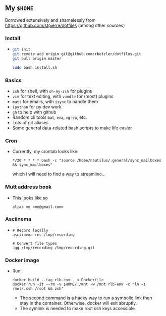 ## My `$HOME`

Borrowed extensively and shamelessly from https://github.com/stpierre/dotfiles (among other sources)

### Install
* ```sh
  git init
  git remote add origin git@github.com:rbetzler/dotfiles.git
  git pull origin master

  sudo bash install.sh
  ```

### Basics
* `zsh` for shell, with `oh-my-zsh` for plugins
* `vim` for text editing, with `vundle` for (most) plugins
* `mutt` for emails, with `isync` to handle them
* `ipython` for py dev work
* `gh` to help with github
* Random cli tools `bat`, `exa`, `vgrep`, etc.
* Lots of git aliases
* Some general data-related bash scripts to make life easier

### Cron
* Currently, my crontab looks like:
  ```
  */20 * * * * bash -c "source /home/nautilus/.general/sync_mailboxes && sync_mailboxes"
  ```
  which I will need to find a way to streamline...

### Mutt address book
* This looks like so
  ```
  alias me <me@gmail.com>
  ```
### Asciinema
* ```
  # Record locally
  asciinema rec /tmp/recording

  # Convert file types
  agg /tmp/recording /tmp/recording.gif
  ```
### Docker image
* Run:
  ```
  docker build --tag rlb-env - < Dockerfile
  docker run -it --rm -v $HOME/:/mnt -w /mnt rlb-env -c "ln -s /mnt/.ssh /root && zsh"
  ```
  * The second command is a hacky way to run a symbolic link then stay in the container.
    Otherwise, docker will exit abruptly.
  * The symlink is needed to make root ssh keys accessible.
